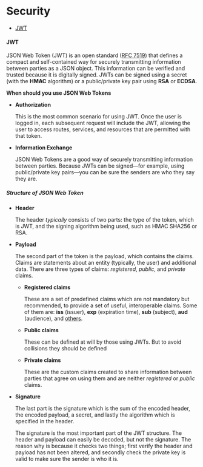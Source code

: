# Security

- [JWT](#jwt)



#### JWT

JSON Web Token (JWT) is an open standard ([RFC 7519](https://tools.ietf.org/html/rfc7519)) that defines a compact and self-contained way for securely transmitting information between parties as a JSON object. This information can be verified and trusted because it is digitally signed. JWTs can be signed using a secret (with the **HMAC** algorithm) or a public/private key pair using **RSA** or **ECDSA**.

**When should you use JSON Web Tokens**

- **Authorization**

  This is the most common scenario for using JWT. Once the user is logged in, each subsequent request will include the JWT, allowing the user to access routes, services, and resources that are permitted with that token.

- **Information Exchange**

  JSON Web Tokens are a good way of securely transmitting information between parties. Because JWTs can be signed—for example, using public/private key pairs—you can be sure the senders are who they say they are.



##### Structure of JSON Web Token

- **Header**

  The header *typically* consists of two parts: the type of the token, which is JWT, and the signing algorithm being used, such as HMAC SHA256 or RSA.

- **Payload**

  The second part of the token is the payload, which contains the claims. Claims are statements about an entity (typically, the user) and additional data. There are three types of claims: *registered*, *public*, and *private* claims.

  - **Registered claims**

    These are a set of predefined claims which are not mandatory but recommended, to provide a set of useful, interoperable claims. Some of them are: **iss** (issuer), **exp** (expiration time), **sub** (subject), **aud** (audience), and [others](https://tools.ietf.org/html/rfc7519#section-4.1).

  - **Public claims**

    These can be defined at will by those using JWTs. But to avoid collisions they should be defined

  - **Private claims**

    These are the custom claims created to share information between parties that agree on using them and are neither *registered* or *public* claims.

- **Signature**

  The last part is the signature which is the sum of the encoded header, the encoded payload, a secret, and lastly the algorithm which is specified in the header.

  The signature is the most important part of the JWT structure. The header and payload can easily be decoded, but not the signature. The reason why is because it checks two things; first verify the header and payload has not been altered, and secondly check the private key is valid to make sure the sender is who it is.
